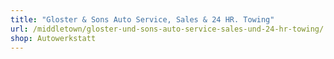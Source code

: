 ```yaml
---
title: "Gloster & Sons Auto Service, Sales & 24 HR. Towing"
url: /middletown/gloster-und-sons-auto-service-sales-und-24-hr-towing/
shop: Autowerkstatt
---
```

